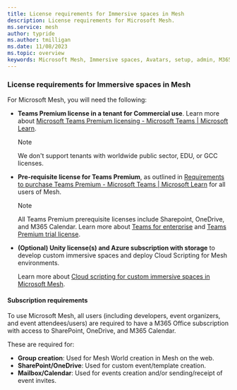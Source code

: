 ```yaml
---
title: License requirements for Immersive spaces in Mesh
description: License requirements for Microsoft Mesh.
ms.service: mesh
author: typride
ms.author: tmilligan
ms.date: 11/08/2023
ms.topic: overview
keywords: Microsoft Mesh, Immersive spaces, Avatars, setup, admin, M365, getting started, documentation, licenses
---
```


### License requirements for Immersive spaces in Mesh

For Microsoft Mesh, you will need the following:

- **Teams Premium license in a tenant for Commercial use**. Learn more about [Microsoft Teams Premium licensing - Microsoft Teams | Microsoft Learn](/microsoftteams/teams-add-on-licensing/licensing-enhance-teams).

  > [!NOTE]
  > We don't support tenants with worldwide public sector, EDU, or GCC licenses.

- **Pre-requisite license for Teams Premium**, as outlined in [Requirements to purchase Teams Premium - Microsoft Teams | Microsoft Learn](/microsoftteams/teams-add-on-licensing/licensing-enhance-teams#what-are-the-requirements-to-purchase-teams-premium) for all users of Mesh.

  > [!NOTE]
  > All Teams Premium prerequisite licenses include Sharepoint, OneDrive, and M365 Calendar.
    Learn more about [Teams for enterprise](https://www.microsoft.com/microsoft-teams/enterprise#pricing) and [Teams Premium trial license](/microsoftteams/teams-add-on-licensing/licensing-enhance-teams#can-i-experience-teams-premium-before-buying-licenses).

- **(Optional) Unity license(s) and Azure subscription with storage** to develop custom immersive spaces and deploy Cloud Scripting for Mesh environments.

  Learn more about [Cloud scripting for custom immersive spaces in Microsoft Mesh](../develop/script-your-scene-logic/cloud-scripting/cloud-scripting-setup-infrastructure.md).

#### Subscription requirements

To use Microsoft Mesh, all users (including developers, event organizers, and event attendees/users) are required to have a M365 Office subscription with access to SharePoint, OneDrive, and M365 Calendar.

These are required for:

- **Group creation**: Used for Mesh World creation in Mesh on the web.
- **SharePoint/OneDrive**: Used for custom event/template creation.
- **Mailbox/Calendar**: Used for events creation and/or sending/receipt of event invites.
